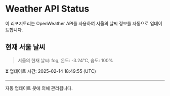 
# Weather API Status

이 리포지토리는 OpenWeather API를 사용하여 서울의 날씨 정보를 자동으로 업데이트합니다.

## 현재 서울 날씨
> 서울의 현재 날씨: fog, 온도: -3.24°C, 습도: 100%

⏳ 업데이트 시간: 2025-02-14 18:49:55 (UTC)

---
자동 업데이트 봇에 의해 관리됩니다.

